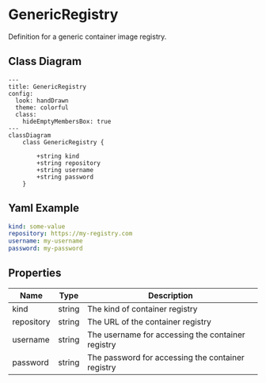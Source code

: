 # GenericRegistry

Definition for a generic container image registry.

## Class Diagram

```mermaid
---
title: GenericRegistry
config:
  look: handDrawn
  theme: colorful
  class:
    hideEmptyMembersBox: true
---
classDiagram
    class GenericRegistry {
      
        +string kind
        +string repository
        +string username
        +string password
    }
```

## Yaml Example

```yaml
kind: some-value
repository: https://my-registry.com
username: my-username
password: my-password

```

## Properties

| Name | Type | Description |
| ---- | ---- | ----------- |
| kind | string | The kind of container registry  |
| repository | string | The URL of the container registry  |
| username | string | The username for accessing the container registry  |
| password | string | The password for accessing the container registry  |
